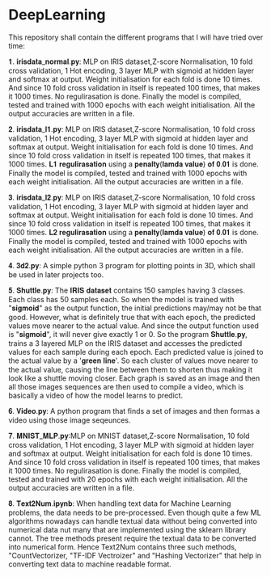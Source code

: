 # DeepLearning

This repository shall contain the different programs that I will have tried over time:

𝟏. 𝐢𝐫𝐢𝐬𝐝𝐚𝐭𝐚_𝐧𝐨𝐫𝐦𝐚𝐥.𝐩𝐲: MLP on IRIS dataset,Z-score Normalisation, 10 fold cross validation, 1 Hot encoding, 3 layer MLP with sigmoid at hidden layer and softmax at output. Weight initialisation for each fold is done 10 times. And since 10 fold cross validation in itself is repeated 100 times, that makes it 1000 times. No regulirasation is done. Finally the model is compiled, tested and trained with 1000 epochs with each weight initialisation. All the output accuracies are written in a file.

𝟐. 𝐢𝐫𝐢𝐬𝐝𝐚𝐭𝐚_𝐥𝟏.𝐩𝐲: MLP on IRIS dataset,Z-score Normalisation, 10 fold cross validation, 1 Hot encoding, 3 layer MLP with sigmoid at hidden layer and softmax at output. Weight initialisation for each fold is done 10 times. And since 10 fold cross validation in itself is repeated 100 times, that makes it 1000 times. 𝐋𝟏 𝐫𝐞𝐠𝐮𝐥𝐢𝐫𝐚𝐬𝐚𝐭𝐢𝐨𝐧 using a 𝐩𝐞𝐧𝐚𝐥𝐭𝐲(𝐥𝐚𝐦𝐝𝐚 𝐯𝐚𝐥𝐮𝐞) 𝐨𝐟 𝟎.𝟎𝟏 is done. Finally the model is compiled, tested and trained with 1000 epochs with each weight initialisation. All the output accuracies are written in a file.

𝟑. 𝐢𝐫𝐢𝐬𝐝𝐚𝐭𝐚_𝐥𝟐.𝐩𝐲: MLP on IRIS dataset,Z-score Normalisation, 10 fold cross validation, 1 Hot encoding, 3 layer MLP with sigmoid at hidden layer and softmax at output. Weight initialisation for each fold is done 10 times. And since 10 fold cross validation in itself is repeated 100 times, that makes it 1000 times. 𝐋𝟐 𝐫𝐞𝐠𝐮𝐥𝐢𝐫𝐚𝐬𝐚𝐭𝐢𝐨𝐧 using a 𝐩𝐞𝐧𝐚𝐥𝐭𝐲(𝐥𝐚𝐦𝐝𝐚 𝐯𝐚𝐥𝐮𝐞) 𝐨𝐟 𝟎.𝟎𝟏 is done. Finally the model is compiled, tested and trained with 1000 epochs with each weight initialisation. All the output accuracies are written in a file.

𝟒. 𝟑𝐝𝟐.𝐩𝐲: A simple python 3 program for plotting points in 3D, which shall be used in later projects too.

𝟓. 𝐒𝐡𝐮𝐭𝐭𝐥𝐞.𝐩𝐲: The 𝐈𝐑𝐈𝐒 𝐝𝐚𝐭𝐚𝐬𝐞𝐭 contains 150 samples having 3 classes. Each class has 50 samples each. So when the model is trained with "𝐬𝐢𝐠𝐦𝐨𝐢𝐝" as the output function, the initial predictions may/may not be that good. However, what is definitely true that with each epoch, the predicted values move nearer to the actual value. And since the output function used is "𝐬𝐢𝐠𝐦𝐨𝐢𝐝", it will never give exactly 1 or 0. So the program 𝐒𝐡𝐮𝐭𝐭𝐥𝐞.𝐩𝐲, trains a 3 layered MLP on the IRIS dataset and accesses the predicted values for each sample during each epoch. Each predicted value is joined to the actual value by a '𝐠𝐫𝐞𝐞𝐧 𝐥𝐢𝐧𝐞'. So each cluster of values move nearer to the actual value, causing the line between them to shorten thus making it look like a shuttle moving closer. Each graph is saved as an image and then all those images sequences are then used to compile a video, which is basically a video of how the model learns to predict.

𝟔. 𝐕𝐢𝐝𝐞𝐨.𝐩𝐲: A python program that finds a set of images and then formas a video using those image seqeunces.

𝟕. 𝐌𝐍𝐈𝐒𝐓_𝐌𝐋𝐏.𝐩𝐲:MLP on MNIST dataset,Z-score Normalisation, 10 fold cross validation, 1 Hot encoding, 3 layer MLP with sigmoid at hidden layer and softmax at output. Weight initialisation for each fold is done 10 times. And since 10 fold cross validation in itself is repeated 100 times, that makes it 1000 times. No regulirasation is done. Finally the model is compiled, tested and trained with 20 epochs with each weight initialisation. All the output accuracies are written in a file.

𝟖. 𝐓𝐞𝐱𝐭𝟐𝐍𝐮𝐦.𝐢𝐩𝐲𝐧𝐛: When handling text data for Machine Learning problems, the data needs to be pre-processed. Even though quite a few ML algorithms nowadays can handle textual data without being converted into numerical data nut many that are implemented using the sklearn library cannot. The tree methods present require the textual data to be converted into numerical form. Hence Text2Num contains three such methods, "CountVectorizer, "TF-IDF Vectroizer" and "Hashing Vectorizer" that help in converting text data to machine readable format.
 
